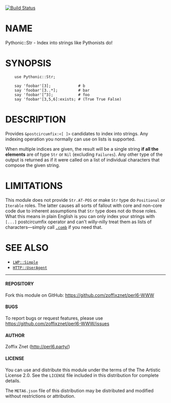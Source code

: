 [![Build Status](https://travis-ci.org/zoffixznet/perl6-Pythonic-Str.svg)](https://travis-ci.org/zoffixznet/perl6-Pythonic-Str)

# NAME

Pythonic::Str - Index into strings like Pythonists do!

# SYNOPSIS

```perl6
    use Pythonic::Str;

    say 'foobar'[3];            # b
    say 'foobar'[3..*];         # bar
    say 'foobar'[^3];           # foo
    say 'foobar'[3,5,6]:exists; # (True True False)
```

# DESCRIPTION

Provides `&postcircumfix:<[ ]>` candidates to index into strings. Any
indexing operation you normally can use on lists is supported.

When multiple indices are given, the result will be a single string
**if all the elements** are of type `Str` or `Nil` (excluding `Failures`).
Any other type of the output is returned as if it were called on a list
of individual characters that compose the given string.

# LIMITATIONS

This module does not provide `Str.AT-POS` or make `Str` type do `Positional`
or `Iterable` roles. The latter causes all sorts of fallout with core and
non-core code due to inherent assumptions that `Str` type does not do
those roles. What this means in plain English is you can only index your
strings with `[...]` postcircumfix operator and can't willy-nilly treat
them as lists of characters—simply call
[`.comb`](https://docs.perl6.org/routine/comb) if you need that.

# SEE ALSO

- [`LWP::Simple`](https://modules.perl6.org/repo/LWP::Simple)
- [`HTTP::UserAgent`](https://modules.perl6.org/repo/HTTP::UserAgent)

----

#### REPOSITORY

Fork this module on GitHub:
https://github.com/zoffixznet/perl6-WWW

#### BUGS

To report bugs or request features, please use
https://github.com/zoffixznet/perl6-WWW/issues

#### AUTHOR

Zoffix Znet (http://perl6.party/)

#### LICENSE

You can use and distribute this module under the terms of the
The Artistic License 2.0. See the `LICENSE` file included in this
distribution for complete details.

The `META6.json` file of this distribution may be distributed and modified
without restrictions or attribution.
